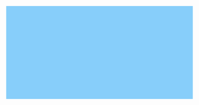 
<div id="Atlas">
  <svg viewBox="0 0 900 450" style="display:block; background:lightskyblue">
    <defs>
      <g id="peep" class="mark" transform="matrix(1.5 0 0 -1.5 0 35) translate(-15 16)">
        <g transform="matrix(.32503 0 0 .32503 -100.86 -132.32)">
          <g transform="translate(362.96 472.25)">
            <path
              d="m0 0c0-4.93-3.997-8.927-8.927-8.927-4.929 0-8.927 3.997-8.927 8.927s3.998 8.927 8.927 8.927c4.93 0 8.927-3.997 8.927-8.927"/>
          </g>
          <g transform="translate(362.69 459.83)">
            <path
              d="m0 0c-1.353 0.946-3.808 1.721-5.458 1.721h-6c-1.65 0-4.105-0.775-5.458-1.721l-0.084-0.059c-1.353-0.946-2.458-3.07-2.458-4.72v-11.625c0-1.651 0.562-4.097 1.25-5.438 0.687-1.341 1.475-2.437 1.75-2.437s0.722-1.332 0.993-2.959l2.014-12.082c0.271-1.627 1.506-2.959 2.743-2.959h4.5c1.237 0 2.472 1.332 2.743 2.959l2.014 12.082c0.271 1.627 0.718 2.959 0.993 2.959s1.062 1.096 1.75 2.437c0.687 1.341 1.25 3.787 1.25 5.438v11.625c0 1.65-1.105 3.774-2.458 4.72l-0.084 0.059z"/>
          </g>
        </g>
      </g>
      <g id="senior" class="mark senior" transform="matrix(1.6 0 0 -1.2 0 35) translate(-15 20)">
        <g transform="matrix(.32503 0 0 .32503 -100.86 -132.32)">
          <g transform="translate(362.96 472.25)">
            <path
              d="m0 0c0-4.93-3.997-8.927-8.927-8.927-4.929 0-8.927 3.997-8.927 8.927s3.998 8.927 8.927 8.927c4.93 0 8.927-3.997 8.927-8.927"/>
          </g>
          <g transform="translate(362.69 459.83)">
            <path
              d="m0 0c-1.353 0.946-3.808 1.721-5.458 1.721h-6c-1.65 0-4.105-0.775-5.458-1.721l-0.084-0.059c-1.353-0.946-2.458-3.07-2.458-4.72v-11.625c0-1.651 0.562-4.097 1.25-5.438 0.687-1.341 1.475-2.437 1.75-2.437s0.722-1.332 0.993-2.959l2.014-12.082c0.271-1.627 1.506-2.959 2.743-2.959h4.5c1.237 0 2.472 1.332 2.743 2.959l2.014 12.082c0.271 1.627 0.718 2.959 0.993 2.959s1.062 1.096 1.75 2.437c0.687 1.341 1.25 3.787 1.25 5.438v11.625c0 1.65-1.105 3.774-2.458 4.72l-0.084 0.059z"/>
          </g>
        </g>
      </g>
      <g id="junior" class="mark junior" transform="matrix(1 0 0 -1 0 35) translate(-15 30)">
        <g transform="matrix(.32503 0 0 .32503 -100.86 -132.32)">
          <g transform="translate(362.96 472.25)">
            <path
              d="m0 0c0-4.93-3.997-8.927-8.927-8.927-4.929 0-8.927 3.997-8.927 8.927s3.998 8.927 8.927 8.927c4.93 0 8.927-3.997 8.927-8.927"/>
          </g>
          <g transform="translate(362.69 459.83)">
            <path
              d="m0 0c-1.353 0.946-3.808 1.721-5.458 1.721h-6c-1.65 0-4.105-0.775-5.458-1.721l-0.084-0.059c-1.353-0.946-2.458-3.07-2.458-4.72v-11.625c0-1.651 0.562-4.097 1.25-5.438 0.687-1.341 1.475-2.437 1.75-2.437s0.722-1.332 0.993-2.959l2.014-12.082c0.271-1.627 1.506-2.959 2.743-2.959h4.5c1.237 0 2.472 1.332 2.743 2.959l2.014 12.082c0.271 1.627 0.718 2.959 0.993 2.959s1.062 1.096 1.75 2.437c0.687 1.341 1.25 3.787 1.25 5.438v11.625c0 1.65-1.105 3.774-2.458 4.72l-0.084 0.059z"/>
          </g>
        </g>
      </g>
    </defs>
    <g class="background">
    </g>
    <g class="peeps">
    </g>
  </svg>
</div>
<!--
   
-->